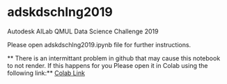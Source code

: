 # adskdschlng2019
Autodesk AILab QMUL Data Science Challenge 2019

Please open adskdschlng2019.ipynb file for further instructions.

** There is an intermittant problem in github that may cause this notebook to not render. If this happens for you Please open it in Colab using the following link:**
[Colab Link](https://colab.research.google.com/github/hoosha/adskdschlng2019/blob/master/adskdschlng2019.ipynb)
